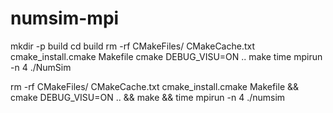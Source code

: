 # numsim-mpi
mkdir -p build 
cd build
rm -rf CMakeFiles/ CMakeCache.txt cmake_install.cmake Makefile
cmake DEBUG_VISU=ON ..
make
time mpirun -n 4 ./NumSim

rm -rf CMakeFiles/ CMakeCache.txt cmake_install.cmake Makefile && cmake DEBUG_VISU=ON .. && make && time mpirun -n 4 ./numsim
